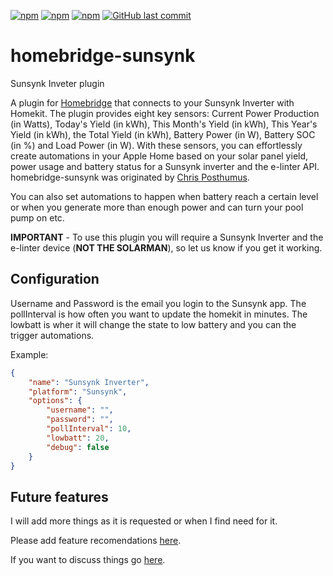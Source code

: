 [![npm](https://badgen.net/npm/v/homebridge-sunsynk/latest)](https://www.npmjs.com/package/homebridge-sunsynk)
[![npm](https://badgen.net/npm/v/homebridge-sunsynk)](https://www.npmjs.com/package/homebridge-sunsynk)
[![npm](https://badgen.net/npm/dt/homebridge-sunsynk)](https://www.npmjs.com/package/homebridge-sunsynk)
[![GitHub last commit](https://badgen.net/github/last-commit/K1LL3R234/homebridge-sunsynk)](https://github.com/K1LL3R234/homebridge-sunsynk)
# homebridge-sunsynk
 Sunsynk Inveter plugin

A plugin for [Homebridge](https://github.com/nfarina/homebridge) that connects to your Sunsynk Inverter with Homekit. The plugin provides eight key sensors:  Current Power Production (in Watts), Today's Yield (in kWh), This Month's Yield (in kWh), This Year's Yield (in kWh), the Total Yield (in kWh), Battery Power (in W), Battery SOC (in %) and Load Power (in W). With these sensors, you can effortlessly create automations in your Apple Home based on your solar panel yield, power usage and battery status for a Sunsynk inverter and the e-linter API. homebridge-sunsynk was originated by [Chris Posthumus](https://github.com/k1ll3r234).


You can also set automations to happen when battery reach a certain level or when you generate more than enough power and can turn your pool pump on etc.

**IMPORTANT** - To use this plugin you will require a Sunsynk Inverter and the e-linter device (**NOT THE SOLARMAN**), so let us know if you get it working.

## Configuration

Username and Password is the email you login to the Sunsynk app. The pollInterval is how often you want to update the homekit in minutes. The lowbatt is wher it will change the state to low battery and you can the trigger automations.

Example:

```json
{
    "name": "Sunsynk Inverter",
    "platform": "Sunsynk",
    "options": {
        "username": "",
        "password": "",
        "pollInterval": 10,
        "lowbatt": 20,
        "debug": false
    }
}
```

## Future features

I will add more things as it is requested or when I find need for it.

Please add feature recomendations [here](https://github.com/K1LL3R234/homebridge-sunsynk/issues/new?assignees=&labels=&projects=&template=feature_request.md&title=).

If you want to discuss things go [here](https://github.com/K1LL3R234/homebridge-sunsynk/discussions).